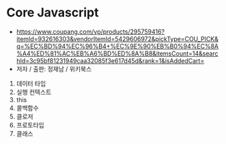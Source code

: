 # Core Javascript
- https://www.coupang.com/vp/products/295759416?itemId=932616303&vendorItemId=5429606972&pickType=COU_PICK&q=%EC%BD%94%EC%96%B4+%EC%9E%90%EB%B0%94%EC%8A%A4%ED%81%AC%EB%A6%BD%ED%8A%B8&itemsCount=14&searchId=3c95bf81231949caa32085f3e617d45d&rank=1&isAddedCart=
- 저자 / 출판: 정재남 / 위키북스


01. 데이터 타입
02. 실행 컨텍스트
03. this
04. 콜백함수
05. 클로저
06. 프로토타입
07. 클래스
